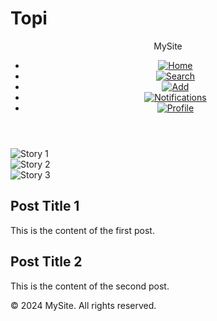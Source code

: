 # Topi<!DOCTYPE html>
<html lang="en">
<head>
    <meta charset="UTF-8">
    <meta name="viewport" content="width=device-width, initial-scale=1.0">
    <title>My Tumblr Style Site</title>
    <link rel="stylesheet" href="styles/main.css">
</head>
<body>
    <header>
        <div class="logo">MySite</div>
        <nav>
            <ul>
                <li><a href="#"><img src="assets/home.svg" alt="Home"></a></li>
                <li><a href="#"><img src="assets/search.svg" alt="Search"></a></li>
                <li><a href="#"><img src="assets/add.svg" alt="Add"></a></li>
                <li><a href="#"><img src="assets/heart.svg" alt="Notifications"></a></li>
                <li><a href="#"><img src="assets/profile.svg" alt="Profile"></a></li>
            </ul>
        </nav>
    </header>
    <section class="stories">
        <div class="story">
            <img src="assets/stories/story1.jpg" alt="Story 1">
        </div>
        <div class="story">
            <img src="assets/stories/story2.jpg" alt="Story 2">
        </div>
        <div class="story">
            <img src="assets/stories/story3.jpg" alt="Story 3">
        </div>
        <!-- Add more stories as needed -->
    </section>
    <main>
        <section class="post">
            <h2>Post Title 1</h2>
            <p>This is the content of the first post.</p>
        </section>
        <section class="post">
            <h2>Post Title 2</h2>
            <p>This is the content of the second post.</p>
        </section>
        <!-- Add more posts as needed -->
    </main>
    <footer>
        <p>&copy; 2024 MySite. All rights reserved.</p>
    </footer>
    <script src="scripts/main.js"></script>
</body>
</html>

